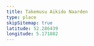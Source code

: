 ```yaml
---
title: Takemusu Aikido Naarden
type: place
skipSitemap: true
latitude: 52.286439
longitude: 5.171882
---
```

